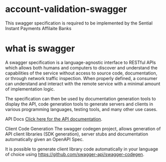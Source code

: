 # account-validation-swagger
This swagger specification is required to be implemented by the Sential Instant Payments Affilaite Banks 
# what is swagger
A swagger specification is a language-agnostic interface to RESTful APIs which allows both humans and computers to discover and understand the capabilities of the service without access to source code, documentation, or through network traffic inspection. When properly defined, a consumer can understand and interact with the remote service with a minimal amount of implementation logic.

The specification can then be used by documentation generation tools to display the API, code generation tools to generate servers and clients in various programming languages, testing tools, and many other use cases.

API Docs
[Click here for the API documentation](https://sentenial.github.io/account-validation-swagger/docs/redoc.html). 


Client Code Generation
The swagger codegen project, allows generation of API client libraries (SDK generation), server stubs and documentation automatically given an OpenAPI Spec.

It is possible to generate client library code automatically in your language of choice using https://github.com/swagger-api/swagger-codegen.

